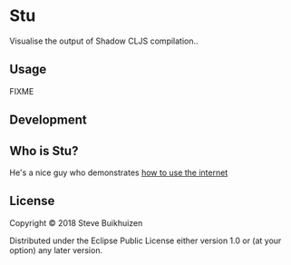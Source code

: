 # Stu

Visualise the output of Shadow CLJS compilation..

## Usage

FIXME

## Development

## Who is Stu?

He's a nice guy who demonstrates [how to use the internet](https://www.youtube.com/watch?v=WzuMwNmH9Vo)

## License

Copyright © 2018 Steve Buikhuizen

Distributed under the Eclipse Public License either version 1.0 or (at
your option) any later version.
